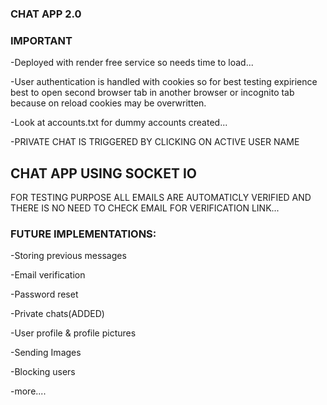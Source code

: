 ### CHAT APP 2.0

### IMPORTANT

-Deployed with render free service so needs time to load...

-User authentication is handled with cookies so for best testing expirience best to open second browser tab in another browser or incognito tab because on reload cookies may be overwritten.

-Look at accounts.txt for dummy accounts created...

-PRIVATE CHAT IS TRIGGERED BY CLICKING ON ACTIVE USER NAME

## CHAT APP USING SOCKET IO

FOR TESTING PURPOSE ALL EMAILS ARE AUTOMATICLY VERIFIED AND THERE IS NO NEED TO CHECK EMAIL FOR VERIFICATION LINK...

### FUTURE IMPLEMENTATIONS:

-Storing previous messages

-Email verification

-Password reset

-Private chats(ADDED)

-User profile & profile pictures

-Sending Images

-Blocking users

-more....
